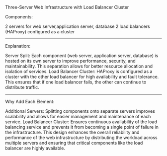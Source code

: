 
Three-Server Web Infrastructure  with Load Balancer Cluster

Components:

2 servers for web server,application server, database
2 load balancers (HAProxy) configured as a cluster

-----------------------------------------------------

Explanation:

Server Split: Each component (web server, application server, database) is hosted on its own server to improve performance, security, and maintainability. This separation allows for better resource allocation and isolation of services.
Load Balancer Cluster: HAProxy is configured as a cluster with the other load balancer for high availability and fault tolerance. This ensures that if one load balancer fails, the other can continue to distribute traffic.

---------------------------------------------------------------

Why Add Each Element:

Additional Servers: Splitting components onto separate servers improves scalability and allows for easier management and maintenance of each service.
Load Balancer Cluster: Ensures continuous availability of the load balancing service and prevents it from becoming a single point of failure in the infrastructure.
This design enhances the overall reliability and performance of the web infrastructure by distributing the workload across multiple servers and ensuring that critical components like the load balancer are highly available.
